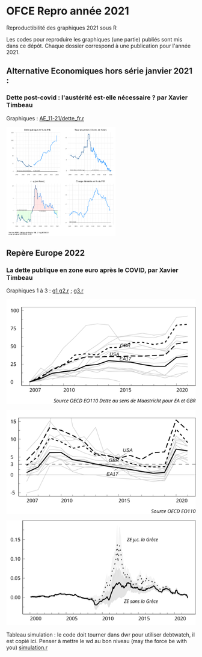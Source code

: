 # OFCE Repro année 2021

Reproductibilité des graphiques 2021 sous R

Les codes pour reproduire les graphiques (une partie) publiés sont mis dans ce dépôt. Chaque dossier correspond à une publication pour l'année 2021.

## Alternative Economiques hors série janvier 2021 :

### Dette post-covid : l'austérité est-elle nécessaire ? par Xavier Timbeau

Graphiques : [AE_11-21/dette_fr.r](AE_21-11/dette_fr.r)

<img src="AE_21-11/altereco.svg" width="291"/>

## Repère Europe 2022

### La dette publique en zone euro après le COVID, par Xavier Timbeau

Graphiques 1 à 3 : [g1 g2.r](repere_europe_2022/XT_dette_post_covid/g1_g2.R) ; [g3.r](repere_europe_2022/XT_dette_post_covid/g3.R)

![](repere_europe_2022/XT_dette_post_covid/g1_repere.svg)

![](repere_europe_2022/XT_dette_post_covid/g2_repere.svg)

![](repere_europe_2022/XT_dette_post_covid/g3_repere.svg)

Tableau simulation : le code doit tourner dans  dwr pour utiliser debtwatch, il est copié ici.
Penser à mettre le wd au bon niveau (may the force be with you) 
[simulation.r](repere_europe_2022/XT_dette_post_covid/simulations.R)
